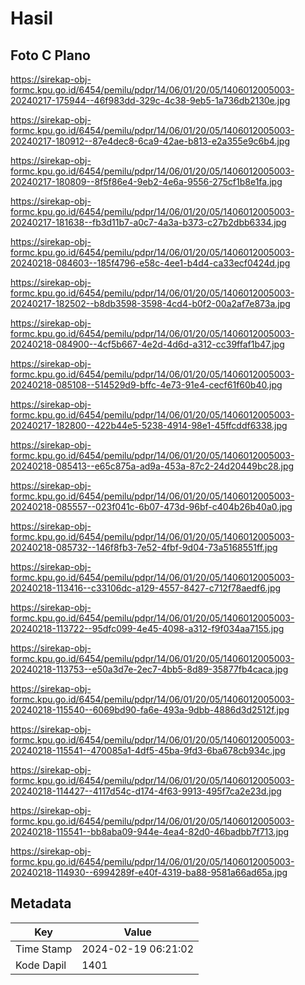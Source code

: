 # Hasil

## Foto C Plano

https://sirekap-obj-formc.kpu.go.id/6454/pemilu/pdpr/14/06/01/20/05/1406012005003-20240217-175944--46f983dd-329c-4c38-9eb5-1a736db2130e.jpg

https://sirekap-obj-formc.kpu.go.id/6454/pemilu/pdpr/14/06/01/20/05/1406012005003-20240217-180912--87e4dec8-6ca9-42ae-b813-e2a355e9c6b4.jpg

https://sirekap-obj-formc.kpu.go.id/6454/pemilu/pdpr/14/06/01/20/05/1406012005003-20240217-180809--8f5f86e4-9eb2-4e6a-9556-275cf1b8e1fa.jpg

https://sirekap-obj-formc.kpu.go.id/6454/pemilu/pdpr/14/06/01/20/05/1406012005003-20240217-181638--fb3d11b7-a0c7-4a3a-b373-c27b2dbb6334.jpg

https://sirekap-obj-formc.kpu.go.id/6454/pemilu/pdpr/14/06/01/20/05/1406012005003-20240218-084603--185f4796-e58c-4ee1-b4d4-ca33ecf0424d.jpg

https://sirekap-obj-formc.kpu.go.id/6454/pemilu/pdpr/14/06/01/20/05/1406012005003-20240217-182502--b8db3598-3598-4cd4-b0f2-00a2af7e873a.jpg

https://sirekap-obj-formc.kpu.go.id/6454/pemilu/pdpr/14/06/01/20/05/1406012005003-20240218-084900--4cf5b667-4e2d-4d6d-a312-cc39ffaf1b47.jpg

https://sirekap-obj-formc.kpu.go.id/6454/pemilu/pdpr/14/06/01/20/05/1406012005003-20240218-085108--514529d9-bffc-4e73-91e4-cecf61f60b40.jpg

https://sirekap-obj-formc.kpu.go.id/6454/pemilu/pdpr/14/06/01/20/05/1406012005003-20240217-182800--422b44e5-5238-4914-98e1-45ffcddf6338.jpg

https://sirekap-obj-formc.kpu.go.id/6454/pemilu/pdpr/14/06/01/20/05/1406012005003-20240218-085413--e65c875a-ad9a-453a-87c2-24d20449bc28.jpg

https://sirekap-obj-formc.kpu.go.id/6454/pemilu/pdpr/14/06/01/20/05/1406012005003-20240218-085557--023f041c-6b07-473d-96bf-c404b26b40a0.jpg

https://sirekap-obj-formc.kpu.go.id/6454/pemilu/pdpr/14/06/01/20/05/1406012005003-20240218-085732--146f8fb3-7e52-4fbf-9d04-73a5168551ff.jpg

https://sirekap-obj-formc.kpu.go.id/6454/pemilu/pdpr/14/06/01/20/05/1406012005003-20240218-113416--c33106dc-a129-4557-8427-c712f78aedf6.jpg

https://sirekap-obj-formc.kpu.go.id/6454/pemilu/pdpr/14/06/01/20/05/1406012005003-20240218-113722--95dfc099-4e45-4098-a312-f9f034aa7155.jpg

https://sirekap-obj-formc.kpu.go.id/6454/pemilu/pdpr/14/06/01/20/05/1406012005003-20240218-113753--e50a3d7e-2ec7-4bb5-8d89-35877fb4caca.jpg

https://sirekap-obj-formc.kpu.go.id/6454/pemilu/pdpr/14/06/01/20/05/1406012005003-20240218-115540--6069bd90-fa6e-493a-9dbb-4886d3d2512f.jpg

https://sirekap-obj-formc.kpu.go.id/6454/pemilu/pdpr/14/06/01/20/05/1406012005003-20240218-115541--470085a1-4df5-45ba-9fd3-6ba678cb934c.jpg

https://sirekap-obj-formc.kpu.go.id/6454/pemilu/pdpr/14/06/01/20/05/1406012005003-20240218-114427--4117d54c-d174-4f63-9913-495f7ca2e23d.jpg

https://sirekap-obj-formc.kpu.go.id/6454/pemilu/pdpr/14/06/01/20/05/1406012005003-20240218-115541--bb8aba09-944e-4ea4-82d0-46badbb7f713.jpg

https://sirekap-obj-formc.kpu.go.id/6454/pemilu/pdpr/14/06/01/20/05/1406012005003-20240218-114930--6994289f-e40f-4319-ba88-9581a66ad65a.jpg


## Metadata

| Key        | Value               |
| ---------- | ------------------- |
| Time Stamp | 2024-02-19 06:21:02 |
| Kode Dapil | 1401                |



